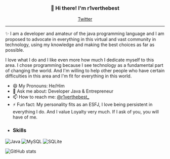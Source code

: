 
<h3 align="center">👋 Hi there! I'm r1verthebest</h3>
<p align="center">
  <a href="https://twitter.com/r1verthebest_">Twitter</a>
</p>

---
✨ I am a developer and amateur of the java programming language and I am proposed to advocate in everything in this virtual and vast community in technology, using my knowledge and making the best choices as far as possible.

I love what I do and I like even more how much I dedicate myself to this area. I chose programming because I see technology as a fundamental part of changing the world. And I'm willing to help other people who have certain difficulties in this area and I'm fit for everything in this world.


- 😄 My Pronouns: He/Him  
- 💬 Ask me about: Developer Java & Entrepreneur
- 📫 How to reach me: [@r1verthebest_](https://twitter.com/r1verthebest)
- ⚡ Fun fact: My personality fits as an ESFJ, I love being persistent in everything I do. And I value Loyalty very much. If I ask of you, you will have of me.
- <h3> Skills </h3>
![Java](https://img.shields.io/badge/Java-ED8B00?style=for-the-badge&logo=java&logoColor=white)
![MySQL](https://img.shields.io/badge/MySQL-00000F?style=for-the-badge&logo=mysql&logoColor=white)
![SQLite](https://camo.githubusercontent.com/932123bf240349f3785c02228b113b06299079e8740f480c767e8335fd6d752a/68747470733a2f2f696d672e736869656c64732e696f2f62616467652f53514c6974652d3037343035453f7374796c653d666f722d7468652d6261646765266c6f676f3d73716c697465266c6f676f436f6c6f723d7768697465)

![GitHub stats](https://github-readme-stats.vercel.app/api?username=r1verthebest&count_private=true&show_icons=true&theme=dracula)
<!--
**r1verthebest/r1verthebest** is a ✨ _special_ ✨ repository because its `README.md` (this file) appears on your GitHub profile.

Here are some ideas to get you started:

- 🔭 I’m currently working on ...
- 🌱 I’m currently learning ...
- 👯 I’m looking to collaborate on ...
- 🤔 I’m looking for help with ...
- 💬 Ask me about ...
- 📫 How to reach me: ...
- 😄 Pronouns: ...
- ⚡ Fun fact: ...
-->
